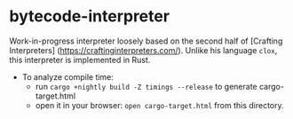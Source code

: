 # bytecode-interpreter

Work-in-progress interpreter loosely based on the second half of [Crafting Interpreters]
(https://craftinginterpreters.com/). Unlike his language `clox`, this interpreter is implemented
in Rust.

- To analyze compile time:
  - run `cargo +nightly build -Z timings --release` to generate cargo-target.html
  - open it in your browser: `open cargo-target.html` from this directory.
